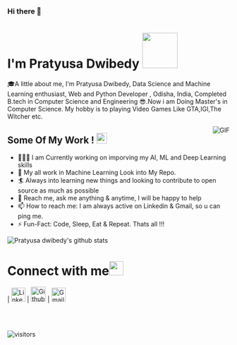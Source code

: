 ### Hi there 👋

# I'm Pratyusa Dwibedy <img src="https://github.com/TheDudeThatCode/TheDudeThatCode/blob/master/Assets/Developer.gif" width="80px">


🎓A little about me, I'm Pratyusa Dwibedy, Data Science and Machine Learning enthusiast, Web and Python Developer , Odisha, India, Completed B.tech in Computer Science and Engineering 😎.Now i am Doing Master's in Computer Science. My hobby is to playing Video Games Like GTA,IGI,The Witcher etc. 



<img align="right" alt="GIF" src="https://media.giphy.com/media/5YEgnkjeryvwA/giphy.gif">

## Some Of My Work !&nbsp;<img src="https://github.com/TheDudeThatCode/TheDudeThatCode/blob/master/Assets/Earth.gif" width="24px">

- 👨🏽‍💻 I am Currently working on imporving my AI, ML and Deep Learning skills 
- 💬 My all work in Machine Learning Look into My Repo.
- 🏄‍ Always into learning new things and looking to contribute to open source as much as possible
- 💬 Reach me, ask me anything & anytime, I will be happy to help
- 📫 How to reach me: I am always active on Linkedin & Gmail, so u can ping me.
- ⚡️ Fun-Fact: Code, Sleep, Eat & Repeat. Thats all !!!

![Pratyusa dwibedy's github stats](https://github-readme-stats.vercel.app/api?username=pratyusa98&show_icons=true&hide_border=true)


# Connect with me<img src="https://github.com/TheDudeThatCode/TheDudeThatCode/blob/master/Assets/Handshake.gif" height="32px">



| [<img src="https://github.com/TheDudeThatCode/TheDudeThatCode/blob/master/Assets/Linkedin.svg" alt="Linkedin Logo" width="32">](https://www.linkedin.com/in/pdwibedy/) | [<img src="https://cdn.svgporn.com/logos/github-icon.svg" alt="Github logo" width="34">](https://github.com/pratyusa98) |  [<img src="https://github.com/TheDudeThatCode/TheDudeThatCode/blob/master/Assets/Gmail.svg" alt="Gmail logo" height="32">](mailto:pratyusacool@gmail.com)

<br>
<br>




![visitors](https://visitor-badge.laobi.icu/badge?page_id=TheDudeThatCode)
